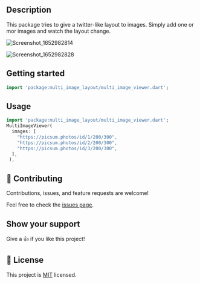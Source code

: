 <!-- 
This README describes the package. If you publish this package to pub.dev,
this README's contents appear on the landing page for your package.

For information about how to write a good package README, see the guide for
[writing package pages](https://dart.dev/guides/libraries/writing-package-pages). 

For general information about developing packages, see the Dart guide for
[creating packages](https://dart.dev/guides/libraries/create-library-packages)
and the Flutter guide for
[developing packages and plugins](https://flutter.dev/developing-packages). 
-->
## Description

This package tries to give a twitter-like layout to images. Simply add one or mor images and watch the layout change.


![Screenshot_1652982814](https://user-images.githubusercontent.com/45544067/169372606-80aba81c-a8a2-406c-8112-347cf0eaac46.png)

![Screenshot_1652982828](https://user-images.githubusercontent.com/45544067/169372676-f12edce6-8852-4c6d-a19c-9d672dc472f3.png)


## Getting started

```dart
import 'package:multi_image_layout/multi_image_viewer.dart';
```

## Usage

```dart
import 'package:multi_image_layout/multi_image_viewer.dart';
MultiImageViewer(
  images: [
    "https://picsum.photos/id/1/200/300",
    "https://picsum.photos/id/2/200/300",
    "https://picsum.photos/id/3/200/300",
  ],
 ),
```

## 🤝 Contributing

Contributions, issues, and feature requests are welcome!

Feel free to check the [issues page](../../issues/).

## Show your support

Give a 👍 if you like this project!


## 📝 License

This project is [MIT](./LICENSE) licensed.
